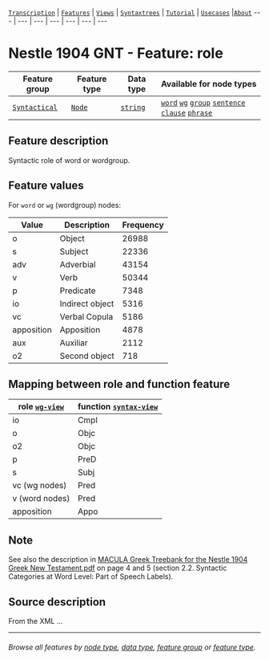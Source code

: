 <a name="start"></a>
[`Transcription`](../transcription.md#start) | [`Features`](README.md#start) | [`Views`](../views.md#start) | [`Syntaxtrees`](../syntaxtrees.md#start) | [`Tutorial`](../../tutorial/README.md#start) | [`Usecases`](../usecases/README.md#start) |[`About`](../about.md#start)
---  | --- | --- | --- | --- | --- | ---

# Nestle 1904 GNT - Feature: role

Feature group | Feature type | Data type | Available for node types
---  | --- | --- | ---
[`Syntactical`](featuresbygroup.md#syntactic-features) | [`Node`](featuresbyfeaturetype.md#node-features)  | [`string`](featuresbydatatype.md#string-datatype)  | [`word`](featuresbynodetype.md#word-nodes) [`wg`](featuresbynodetype.md#wordgroup-nodes)  [`group`](featuresbynodetype.md#group-nodes) [`sentence`](featuresbynodetype.md#sentence-nodes) [`clause`](featuresbynodetype.md#clause-nodes)  [`phrase`](featuresbynodetype.md#phrase-nodes) 

## Feature description

Syntactic role of word or wordgroup.

## Feature values

For `word` or `wg` (wordgroup) nodes:

Value | Description | Frequency
--- | --- | ---
o | Object | 26988
s | Subject | 22336
adv | Adverbial | 43154
v | Verb | 50344
p | Predicate | 7348
io | Indirect object | 5316
vc | Verbal Copula  | 5186
apposition | Apposition | 4878
aux | Auxiliar | 2112
o2 | Second object | 718

## Mapping between role and function feature

role [`wg-view`](../wg-view.md#start) | function [`syntax-view`](../syntax-view.md#start)
---|---
io | Cmpl
o | Objc
o2 | Objc
p | PreD
s | Subj
vc (wg nodes) | Pred
v (word nodes) | Pred
apposition | Appo

## Note
See also the description in [MACULA Greek Treebank for the Nestle 1904 Greek New Testament.pdf](https://nbviewer.org/github/biblicalhumanities/greek-new-testament/blob/master/syntax-trees/nestle1904/doc/Nestle%201904%20Treebank%20Documentation.pdf) on page 4 and 5 (section 2.2. Syntactic Categories at Word Level: Part of Speech Labels).

## Source description

From the XML ...

---
###### *Browse all features by [node type](featuresbynodetype.md#start), [data type](featuresbydatatype.md#start), [feature group](featuresbygroup.md#start) or [feature type](featuresbyfeaturetype.md#start).*
